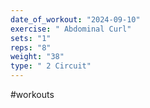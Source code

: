 ```yaml
---
date_of_workout: "2024-09-10"
exercise: " Abdominal Curl"
sets: "1"
reps: "8"
weight: "38"
type: " 2 Circuit"
---
```

#workouts